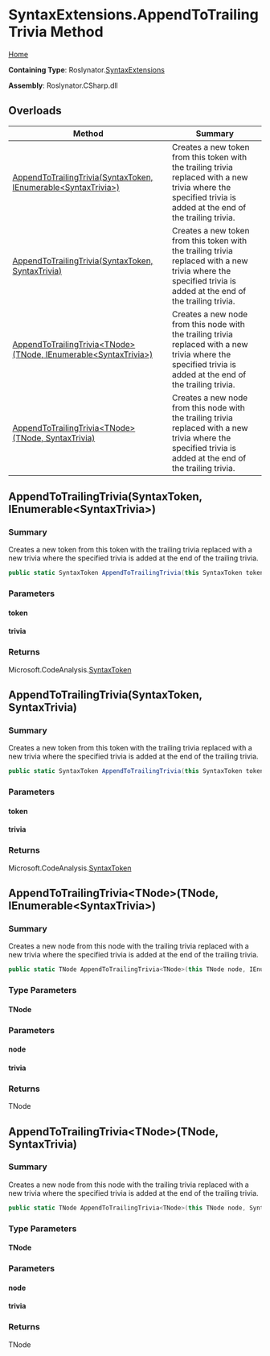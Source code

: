 <a name="_top"></a>

# SyntaxExtensions\.AppendToTrailingTrivia Method

[Home](../../../README.md#_top)

**Containing Type**: Roslynator\.[SyntaxExtensions](../README.md#_top)

**Assembly**: Roslynator\.CSharp\.dll

## Overloads

| Method | Summary |
| ------ | ------- |
| [AppendToTrailingTrivia(SyntaxToken, IEnumerable\<SyntaxTrivia>)](../AppendToTrailingTrivia/README.md#Roslynator_SyntaxExtensions_AppendToTrailingTrivia_Microsoft_CodeAnalysis_SyntaxToken_System_Collections_Generic_IEnumerable_Microsoft_CodeAnalysis_SyntaxTrivia__) | Creates a new token from this token with the trailing trivia replaced with a new trivia where the specified trivia is added at the end of the trailing trivia\. |
| [AppendToTrailingTrivia(SyntaxToken, SyntaxTrivia)](../AppendToTrailingTrivia/README.md#Roslynator_SyntaxExtensions_AppendToTrailingTrivia_Microsoft_CodeAnalysis_SyntaxToken_Microsoft_CodeAnalysis_SyntaxTrivia_) | Creates a new token from this token with the trailing trivia replaced with a new trivia where the specified trivia is added at the end of the trailing trivia\. |
| [AppendToTrailingTrivia\<TNode>(TNode, IEnumerable\<SyntaxTrivia>)](#Roslynator_SyntaxExtensions_AppendToTrailingTrivia__1___0_System_Collections_Generic_IEnumerable_Microsoft_CodeAnalysis_SyntaxTrivia__) | Creates a new node from this node with the trailing trivia replaced with a new trivia where the specified trivia is added at the end of the trailing trivia\. |
| [AppendToTrailingTrivia\<TNode>(TNode, SyntaxTrivia)](#Roslynator_SyntaxExtensions_AppendToTrailingTrivia__1___0_Microsoft_CodeAnalysis_SyntaxTrivia_) | Creates a new node from this node with the trailing trivia replaced with a new trivia where the specified trivia is added at the end of the trailing trivia\. |

## AppendToTrailingTrivia\(SyntaxToken, IEnumerable\<SyntaxTrivia>\) <a name="Roslynator_SyntaxExtensions_AppendToTrailingTrivia_Microsoft_CodeAnalysis_SyntaxToken_System_Collections_Generic_IEnumerable_Microsoft_CodeAnalysis_SyntaxTrivia__"></a>

### Summary

Creates a new token from this token with the trailing trivia replaced with a new trivia where the specified trivia is added at the end of the trailing trivia\.

```csharp
public static SyntaxToken AppendToTrailingTrivia(this SyntaxToken token, IEnumerable<SyntaxTrivia> trivia)
```

### Parameters

#### token

#### trivia

### Returns

Microsoft\.CodeAnalysis\.[SyntaxToken](https://docs.microsoft.com/en-us/dotnet/api/microsoft.codeanalysis.syntaxtoken)

## AppendToTrailingTrivia\(SyntaxToken, SyntaxTrivia\) <a name="Roslynator_SyntaxExtensions_AppendToTrailingTrivia_Microsoft_CodeAnalysis_SyntaxToken_Microsoft_CodeAnalysis_SyntaxTrivia_"></a>

### Summary

Creates a new token from this token with the trailing trivia replaced with a new trivia where the specified trivia is added at the end of the trailing trivia\.

```csharp
public static SyntaxToken AppendToTrailingTrivia(this SyntaxToken token, SyntaxTrivia trivia)
```

### Parameters

#### token

#### trivia

### Returns

Microsoft\.CodeAnalysis\.[SyntaxToken](https://docs.microsoft.com/en-us/dotnet/api/microsoft.codeanalysis.syntaxtoken)

## AppendToTrailingTrivia\<TNode>\(TNode, IEnumerable\<SyntaxTrivia>\) <a name="Roslynator_SyntaxExtensions_AppendToTrailingTrivia__1___0_System_Collections_Generic_IEnumerable_Microsoft_CodeAnalysis_SyntaxTrivia__"></a>

### Summary

Creates a new node from this node with the trailing trivia replaced with a new trivia where the specified trivia is added at the end of the trailing trivia\.

```csharp
public static TNode AppendToTrailingTrivia<TNode>(this TNode node, IEnumerable<SyntaxTrivia> trivia) where TNode : Microsoft.CodeAnalysis.SyntaxNode
```

### Type Parameters

#### TNode

### Parameters

#### node

#### trivia

### Returns

TNode

## AppendToTrailingTrivia\<TNode>\(TNode, SyntaxTrivia\) <a name="Roslynator_SyntaxExtensions_AppendToTrailingTrivia__1___0_Microsoft_CodeAnalysis_SyntaxTrivia_"></a>

### Summary

Creates a new node from this node with the trailing trivia replaced with a new trivia where the specified trivia is added at the end of the trailing trivia\.

```csharp
public static TNode AppendToTrailingTrivia<TNode>(this TNode node, SyntaxTrivia trivia) where TNode : Microsoft.CodeAnalysis.SyntaxNode
```

### Type Parameters

#### TNode

### Parameters

#### node

#### trivia

### Returns

TNode

